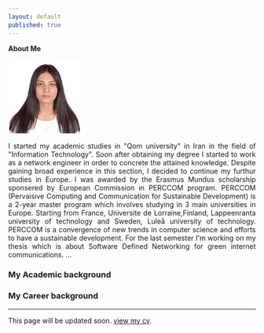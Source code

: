 ```yaml
---
layout: default
published: true
---
```

**About Me**

![](/assets/images/rsz_atefehmaleki.jpg)

<style> body {   text-align: justify; } </style>  <body>I started my academic studies in "Qom university" in Iran in the field of "Information Technology". Soon after obtaining my degree I started to work as a network engineer in order to concrete the attained knowledge. Despite gaining broad experience in this section, I decided to continue my furthur studies in Europe. I was awarded by the Erasmus Mundus scholarship sponsered by European Commission in PERCCOM program. PERCCOM (Pervaisive Computing and Communication for Sustainable Development) is a 2-year master program which involves studying in 3 main universities in Europe. Starting from France, Universite de Lorraine,Finland, Lappeenranta university of technology and Sweden, Luleå university of technology. PERCCOM is a convergence of new trends in computer science and efforts to have a sustainable development. For the last semester I'm working on my thesis which is about Software Defined Networking for green internet communications. ... </body>
 
 
### [](#header-1) My Academic background


### [](#header-2)My Career background

* * *
This page will be updated soon.
[view my cv](another-page).
